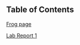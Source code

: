 Table of Contents
---
[Frog page](https://emivcleave.github.io/cse15l-lab-reports/frog)

[Lab Report 1](https://emivcleave.github.io/cse15l-lab-reports/lab-report-1)
